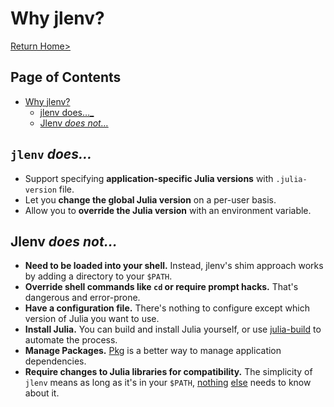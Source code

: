 # Why jlenv?

[Return Home>](/jlenv/)

## Page of Contents

* [Why jlenv?](#why-jlenv)
  * [jlenv does…_](#jlenv-does_)
  * [Jlenv <em>does not…</em>](#jlenv-does-not)
  
## `jlenv` _does…_

* Support specifying **application-specific Julia versions** with
  `.julia-version` file.
* Let you **change the global Julia version** on a per-user basis.
* Allow you to **override the Julia version** with an environment variable.

## Jlenv _does not…_

* **Need to be loaded into your shell.** Instead, jlenv's shim approach works
  by adding a directory to your `$PATH`.
* **Override shell commands like `cd` or require prompt hacks.** That's
  dangerous and error-prone.
* **Have a configuration file.** There's nothing to configure except which
  version of Julia you want to use.
* **Install Julia.** You can build and install Julia yourself, or use 
  [julia-build](https://github.com/jlenv/julia-build) to automate the process.
* **Manage Packages.** [Pkg](https://julialang.github.io/Pkg.jl/stable/managing-packages/) 
  is a better way to manage application dependencies. 
* **Require changes to Julia libraries for compatibility.** The simplicity of 
  `jlenv` means as long as it's in your `$PATH`, 
  [nothing](https://discourse.julialang.org/t/handling-multiple-versions-of-julia/14035)
  [else](http://modules.sourceforge.net/) needs to know about it.

